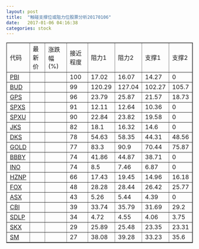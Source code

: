 ```yaml
---
layout: post
title:  "触碰支撑位或阻力位股票分析20170106"
date:   2017-01-06 04:16:38
categories: stock
---
```

<script type="text/javascript">
var stockList = []
stockList.push('gb_pbi');
stockList.push('gb_bud');
stockList.push('gb_gps');
stockList.push('gb_spxs');
stockList.push('gb_spxu');
stockList.push('gb_jks');
stockList.push('gb_dks');
stockList.push('gb_gold');
stockList.push('gb_bbby');
stockList.push('gb_ino');
stockList.push('gb_hznp');
stockList.push('gb_fox');
stockList.push('gb_asx');
stockList.push('gb_cbi');
stockList.push('gb_sdlp');
stockList.push('gb_skx');
stockList.push('gb_sm');
</script>
<table border="1">
 <tr>
 <td>代码</td>
 <td>最新价</td>
 <td>涨跌幅(%)</td>
 <td>接近程度</td>
 <td>阻力1</td>
 <td>阻力2</td>
 <td>支撑1</td>
 <td>支撑2</td>
</tr>
  <tr id="pbi" class="red">
  <td><a href="http://stock.finance.sina.com.cn/usstock/quotes/PBI.html" target="_blank">PBI</a></td><td></td><td></td><td>100</td><td>17.02</td><td>16.07</td><td>14.27</td><td>0</td></tr>
  <tr id="bud" class="green">
  <td><a href="http://stock.finance.sina.com.cn/usstock/quotes/BUD.html" target="_blank">BUD</a></td><td></td><td></td><td>99</td><td>120.29</td><td>127.04</td><td>102.27</td><td>105.7</td></tr>
  <tr id="gps" class="red">
  <td><a href="http://stock.finance.sina.com.cn/usstock/quotes/GPS.html" target="_blank">GPS</a></td><td></td><td></td><td>96</td><td>23.79</td><td>25.87</td><td>21.57</td><td>18.73</td></tr>
  <tr id="spxs" class="green">
  <td><a href="http://stock.finance.sina.com.cn/usstock/quotes/SPXS.html" target="_blank">SPXS</a></td><td></td><td></td><td>91</td><td>12.11</td><td>12.64</td><td>10.36</td><td>0</td></tr>
  <tr id="spxu" class="green">
  <td><a href="http://stock.finance.sina.com.cn/usstock/quotes/SPXU.html" target="_blank">SPXU</a></td><td></td><td></td><td>90</td><td>22.84</td><td>23.82</td><td>19.58</td><td>0</td></tr>
  <tr id="jks" class="red">
  <td><a href="http://stock.finance.sina.com.cn/usstock/quotes/JKS.html" target="_blank">JKS</a></td><td></td><td></td><td>82</td><td>18.1</td><td>16.32</td><td>14.6</td><td>0</td></tr>
  <tr id="dks" class="red">
  <td><a href="http://stock.finance.sina.com.cn/usstock/quotes/DKS.html" target="_blank">DKS</a></td><td></td><td></td><td>78</td><td>54.63</td><td>58.35</td><td>44.31</td><td>48.56</td></tr>
  <tr id="gold" class="red">
  <td><a href="http://stock.finance.sina.com.cn/usstock/quotes/GOLD.html" target="_blank">GOLD</a></td><td></td><td></td><td>77</td><td>83.3</td><td>90.9</td><td>70.44</td><td>75.87</td></tr>
  <tr id="bbby" class="red">
  <td><a href="http://stock.finance.sina.com.cn/usstock/quotes/BBBY.html" target="_blank">BBBY</a></td><td></td><td></td><td>74</td><td>41.86</td><td>44.87</td><td>38.71</td><td>0</td></tr>
  <tr id="ino" class="red">
  <td><a href="http://stock.finance.sina.com.cn/usstock/quotes/INO.html" target="_blank">INO</a></td><td></td><td></td><td>74</td><td>8.5</td><td>7.46</td><td>6.87</td><td>0</td></tr>
  <tr id="hznp" class="red">
  <td><a href="http://stock.finance.sina.com.cn/usstock/quotes/HZNP.html" target="_blank">HZNP</a></td><td></td><td></td><td>66</td><td>17.43</td><td>19.45</td><td>14.96</td><td>16.18</td></tr>
  <tr id="fox" class="green">
  <td><a href="http://stock.finance.sina.com.cn/usstock/quotes/FOX.html" target="_blank">FOX</a></td><td></td><td></td><td>48</td><td>28.28</td><td>28.44</td><td>26.42</td><td>25.77</td></tr>
  <tr id="asx" class="red">
  <td><a href="http://stock.finance.sina.com.cn/usstock/quotes/ASX.html" target="_blank">ASX</a></td><td></td><td></td><td>43</td><td>5.26</td><td>5.44</td><td>4.39</td><td>0</td></tr>
  <tr id="cbi" class="red">
  <td><a href="http://stock.finance.sina.com.cn/usstock/quotes/CBI.html" target="_blank">CBI</a></td><td></td><td></td><td>39</td><td>33.74</td><td>35.79</td><td>31.69</td><td>29.2</td></tr>
  <tr id="sdlp" class="red">
  <td><a href="http://stock.finance.sina.com.cn/usstock/quotes/SDLP.html" target="_blank">SDLP</a></td><td></td><td></td><td>34</td><td>4.72</td><td>4.55</td><td>4.06</td><td>3.75</td></tr>
  <tr id="skx" class="red">
  <td><a href="http://stock.finance.sina.com.cn/usstock/quotes/SKX.html" target="_blank">SKX</a></td><td></td><td></td><td>29</td><td>25.89</td><td>25.48</td><td>23.35</td><td>23.31</td></tr>
  <tr id="sm" class="green">
  <td><a href="http://stock.finance.sina.com.cn/usstock/quotes/SM.html" target="_blank">SM</a></td><td></td><td></td><td>27</td><td>38.08</td><td>39.28</td><td>33.23</td><td>35.6</td></tr>
</table>
